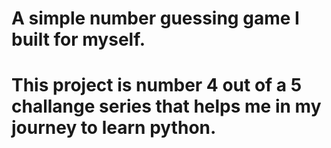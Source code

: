 # A simple number guessing game I built for myself.
# This project is number 4 out of a 5 challange series that helps me in my journey to learn python.

